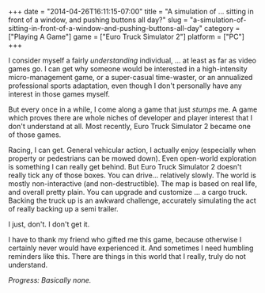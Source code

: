 +++
date = "2014-04-26T16:11:15-07:00"
title = "A simulation of ... sitting in front of a window, and pushing buttons all day?"
slug = "a-simulation-of-sitting-in-front-of-a-window-and-pushing-buttons-all-day"
category = ["Playing A Game"]
game = ["Euro Truck Simulator 2"]
platform = ["PC"]
+++

I consider myself a fairly <i>understanding</i> individual, ... at least as far as video games go.  I can get why someone would be interested in a high-intensity micro-management game, or a super-casual time-waster, or an annualized professional sports adaptation, even though I don't personally have any interest in those games myself.

But every once in a while, I come along a game that just <i>stumps</i> me.  A game which proves there are whole niches of developer and player interest that I don't understand at all.  Most recently, Euro Truck Simulator 2 became one of those games.

Racing, I can get.  General vehicular action, I actually enjoy (especially when property or pedestrians can be mowed down).  Even open-world exploration is something I can really get behind.  But Euro Truck Simulator 2 doesn't really tick any of those boxes.  You can drive... relatively slowly.  The world is mostly non-interactive (and non-destructible).  The map is based on real life, and overall pretty plain.  You can upgrade and customize ... a cargo truck.  Backing the truck up is an awkward challenge, accurately simulating the act of really backing up a semi trailer.

I just, don't.  I don't get it.

I have to thank my friend who gifted me this game, because otherwise I certainly never would have experienced it.  And sometimes I need humbling reminders like this.  There are things in this world that I really, truly do not understand.

<i>Progress: Basically none.</i>